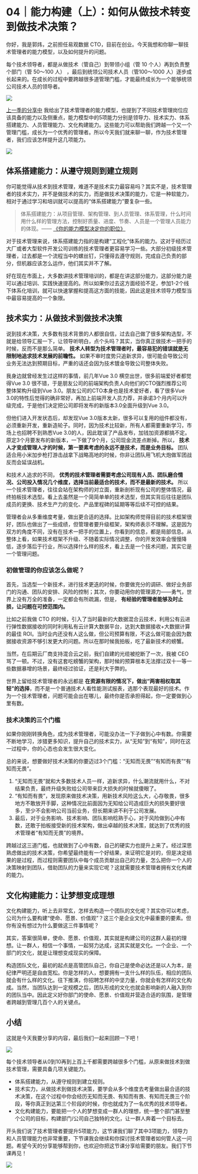 # 04｜能力构建（上）：如何从做技术转变到做技术决策？
你好，我是郭炜，之前担任易观数据 CTO，目前在创业。今天我想和你聊一聊技术管理者的能力模型，以及如何提升的问题。

每个技术领导者，都是从做技术（管自己）到带领小组（管 10 个人）再到负责整个部门（管 50～100 人） ，最后到统领公司技术人员（管100～1000 人）逐步成长起来的。在成长的过程中要跨越很多道管理门槛，才能最终成长为一个能够统领公司技术人员的领导者。

![](images/600421/aa57eb6576f85047d8f722648078870c.png)

[上一季的分享中](https://time.geekbang.org/column/article/5765) 我给出了技术管理者的能力模型，也提到了不同技术管理岗位应该具备的能力以及侧重点，能力模型中的5项能力分别是领导力、技术实力、体系搭建能力、人员管理能力、文化构建能力。这些能力可以帮助我们跨越一个又一个管理门槛，成长为一个优秀的管理者。所以今天我们就来聊一聊，作为技术管理者，我们应该怎样提升这几项能力。

![](images/600421/53f70a132065f937f595820b8baaae5c.png)

## **体系搭建能力：从遵守规则到建立规则**

你可能觉得从技术到技术管理，难道不是技术实力最容易吗？其实不是，技术管理者的技术实力，并不是做技术的实力，而是做技术决策的能力，它是一种软能力，相对于通过学习和培训就可以提高的“体系搭建能力”要复杂一些。

> 体系搭建能力：从项目管理、架构管理、到人员管理、体系管理，什么时间用什么样的管理方法，控制好质量、进度、节奏、人员是一个管理人员能力的体现。—— [《你的能力模型决定你的职位》](https://time.geekbang.org/column/article/5765)

对于技术管理来说，体系搭建能力指的是构建“工程化”体系的能力。这对于经历过大厂或者大型软件开发公司训练的技术管理者更容易学习一些。大部分初级技术管理者，过去都是一个流程当中的螺丝钉，只懂得去遵守规则，完成自己负责的部分，但机器应该怎么运作，他们其实并不了解。

好在现在市面上，大多数讲技术管理培训的，都是在讲这部分能力，这部分能力是可以通过培训、实践快速提高的。所以如果你过去这方面经验不足，参加1-2个线下体系化培训，就可以快速掌握和提高这方面的技能，因此这是技术领导力模型当中最容易提高的一个象限。

## **技术实力：从做技术到做技术决策**

说到技术决策，大多数有技术背景的人都很自信，过去自己做了很多架构选型，不就是给领导汇报一下，让领导听明白，点个头吗？其实，当你真正做技术一把手的时候，反而不是那么简单。 **技术人转型为技术管理者时，最容易犯的错误就是无限制地追求技术发展的前瞻性。** 如果不审时度势只追新求异，很可能会导致公司业务无法达到预期目标，严重的话还会因为技术镀金导致公司整体失败。

我身边就曾经发生过这样的事情，前几年Vue 3.0 横空出世，很多前端爱好者都觉得Vue 3.0 很不错，于是朋友公司的前端架构负责人向他们的CTO强烈推荐公司整体架构升级到Vue 3.0。朋友公司的CTO本身也是技术爱好者，看了很多Vue 3.0的特性后觉得的确非常好，再加上前端开发人员力荐，并承诺3个月内可以升级完成，于是他们决定把公司即将发布的新版本3.0全面升级到Vue 3.0。

但他们进入开发状态后，却发现Vue 3.0版本太新，很多可以复用的组件都没有，必须重新开发，重新造轮子。同时，因为技术比较新，所有人都需要重新学习，市场上也招聘不到熟悉Vue 3.0的人，因此耽误了产品发布，加钱加资源都搞不定。原定3个月要发布的新版本，一下做了9个月，公司现金流差点断掉。所以， **技术人才变成管理人才的时候，第一要素考虑的永远不是技术，而是业务目标。** 团队适合用小米加步枪打游击战拿下战略高地的时候，你非让团队用飞机大炮做军团战反而会延误战机。

和技术人追求的不同， **优秀的技术管理者需要考虑公司现有人员、团队磨合情况、公司投入情况几个维度，选择当前最适合的技术，而不是最新的技术。** 所以一个技术管理者，往往会站在架构师的对立面，重新剖析现有公司的整体情况，最终拍板技术选型。看上去虽然是一个简简单单的技术选型，但其实背后往往是团队成员的更换、技术生产力的变化、产品里程碑的延期等等后续不可控的结果。

管理者会从多重维度考量，做出更合适的选择。比如架构师觉得目前的技术框架很好，团队也做出了一些成绩，但管理者要升级框架，架构师表示不理解。这是因为双方的角度不同，没有在技术一把手的位置上，你看到的信息，都是局部信息。从整体上看，如果技术框架不升级、不随着实际情况调整，你的开发效率会慢慢降低，逐步落后于行业，所以选择什么样的技术，看上去是一个技术问题，其实它是一个管理问题。

### 初做管理的你应该怎么做呢？

首先，当选型一个新技术，进行技术更迭的时候，你要做充分的调研、做好业务部门的沟通、团队的安排、风险的控制；其次，你要动用你的管理源力——勇气，世界上没有万全的准备，一定都会有所疏漏，但是， **有经验的管理者能够及时止损，让问题在可控范围内。**

比如之前我做 CTO 的时候，引入了当时最新的大数据混合云技术，利用公有云进行弹性数据接收的同时利用私有云计算大数据平台，达到大数据接收+大数据计算的最佳 ROI。当时业内还没有人这么做，但公司预算有限，不这么做可能会因为数据接收资源不够引发更大的问题。所以在那时候我拍板，吃了最新技术的螃蟹。

当然，在后期云厂商支持混合云之前，我们自建的光缆被挖断了一次，我被 CEO 骂了一顿。不过，没有这套吃螃蟹的架构，那时候的预算根本无法撑过双十一等一些数据暴增的场景，最终经过验证，还是利大于弊的。

世界上留给技术管理者的永远都是 **在资源有限的情况下，做出“两害相权取其轻”的选择**，而不是一个普通技术人看性能测试报表，选那个表现最好的技术。作为一个技术管理者，问题可能会出在哪儿，最终你是否承担得起，你一定要做到心里有数。

### 技术决策的三个门槛

如果你刚刚转换角色，成为技术管理者，可能没办法一下子做到心中有数。你需要不断地学习，涉猎更多知识，提升自己的技术实力，从“无知”到“有知”，同时在这一过程中，你的心态也会发生很大变化。

总的来说，想要做好技术决策的你要迈过3个门槛：“无知而无畏”“有知而有畏”“有知而无畏”。

1. “无知而无畏”就和大多数技术人员一样，追新求异，什么潮流就用什么，不对结果负责，最终升级失败给公司带来巨大损失的时候就傻眼了。
2. “有知而有畏”，发现原来做技术决策，用新技术风险这么大，心存敬畏，很多地方不敢放开手脚，这种情况比前面因为无知给公司造成巨大的损失要好很多，至少不会影响公司当前业务，但长期来讲不利于公司发展。
3. 最后，对于业务影响、技术影响、团队影响稔熟于心，对于风险做到心中有数，还敢于拍板接受新的技术架构，做出卓越的技术决策，就达到了优秀的技术管理者“有知而无畏”的境界。

跨越过这三道门槛，也就做到了心中有数，自己的硬实力也提升上来了。经过深思熟虑做出的技术决策，你希望最终能有一个好结果，来证明它是对的，但是决定结果的是过程，而过程则需要团队中每个成员贡献出自己的力量，怎么把你一个人的决策映射到团队，借助团队的力量来实现它呢？这就需要技术管理者拥有文化构建的能力。

## **文化构建能力：让梦想变成理想**

文化构建能力，听上去非常玄，怎样去构造一个团队的文化呢？其实你可以考虑，公司为什么要构建“使命、愿景、价值观”？这三个是企业文化中最重要的要素。但你有没有想过为什么要做这三件事情呢？

其实，答案很简单，使命、愿景、价值观，其实就是构建公司的这群人最初的理想。让一群人，相信一个事情，一起努力达成，这其实就是文化。一个企业、一个部门的文化，就是让理想变成现实的保障。

构造团队文化，最初的起点是高管团队自己，你自己是使命必达还是以人为本，是纪律严明还是自由宽松。你是怎样的人，想要拥有一支什么样的队伍，相应的团队就会有什么样的文化。往下推演，你招聘怎样的中坚力量，你就会有怎样的文化构成。当然，当团队达到一定规模之后，团队形成的文化也就会影响新的人融入到你的团队当中。因此定义好你部门的使命、愿景、价值观并营造合适的氛围，是管理者跨越到管理几百个人的关键点。

## **小结**

这就是今天我要分享的内容，最后我们一起来回顾一下吧！

![](images/600421/be6f791b83d907529d7b7fb35e72b048.png)

每个技术领导者从0到10再到上百上千都需要跨越很多个门槛，从原来做技术到做技术管理，需要具备几项关键能力。

- 体系搭建能力，从遵守规则到建立规则。
- 技术实力，从做技术到做技术决策，要学会从多个维度去考量做出最合适的技术决策，在这个过程中你会经历无知而无畏、有知而有畏、有知而无畏三个阶段，等你真正到达第三个阶段的时候，你也就成为了一名优秀的技术领导者。
- 文化构建能力，要能把一个人的梦想变成一群人的理想，统一整个部门甚至整个公司的目标，构建部门/公司自己独特的文化，让一群人奔着一个目标去。

开头我们说了技术管理者要提升5项能力，这节课我们聊了其中3项能力，领导力和人员管理能力也非常重要，下节课我会继续和你探讨技术管理者如何管人这一问题。希望今天的分享能够帮到你，也欢迎你把这节课分享给需要的朋友。我们下节课再见！

![](images/600421/c2690676289c74fcbf64b15011dfc102.png)